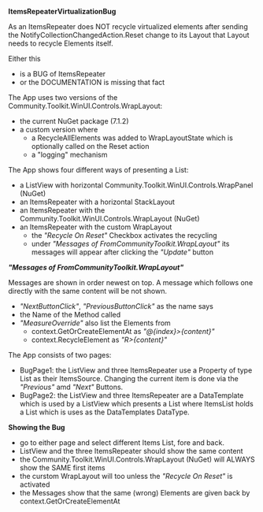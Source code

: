 **ItemsRepeaterVirtualizationBug**

As an ItemsRepeater does NOT recycle virtualized elements after sending the NotifyCollectionChangedAction.Reset change to its Layout that Layout needs to recycle Elements itself.

Either this 

- is a BUG of ItemsRepeater
- or the DOCUMENTATION is missing that fact

The App uses two versions of the Community.Toolkit.WinUI.Controls.WrapLayout:

- the current NuGet package (7.1.2)
- a custom version where 
  + a RecycleAllElements was added to WrapLayoutState which is optionally called on the Reset action
  + a "logging" mechanism

The App shows four different ways of presenting a List<Item>:

- a ListView with horizontal Community.Toolkit.WinUI.Controls.WrapPanel (NuGet)
- an ItemsRepeater with a horizontal StackLayout
- an ItemsRepeater with the Community.Toolkit.WinUI.Controls.WrapLayout (NuGet)
- an ItemsRepeater with the custom WrapLayout
  + the *"Recycle On Reset"* Checkbox activates the recycling
  + under *"Messages of FromCommunityToolkit.WrapLayout"* its messages will appear after clicking the *"Update"* button

***"Messages of FromCommunityToolkit.WrapLayout"***

Messages are shown in order newest on top. A message which follows one directly with the same content will be not shown.

- *"NextButtonClick"*, *"PreviousButtonClick"* as the name says
- the Name of the Method called
- *"MeasureOverride"* also list the Elements from 
  + context.GetOrCreateElementAt as *"@{index}>{content}"*
  + context.RecycleElement as *"R>{content}"* 

The App consists of two pages:

- BugPage1: the ListView and three ItemsRepeater use a Property of type List<Item> as their ItemsSource. Changing the current item is done via the *"Previous"* amd *"Next"* Buttons.
- BugPage2: the ListView and three ItemsRepeater are a DataTemplate which is used by a ListView which presents a List<ItemsList> where ItemsList holds a List<Item> which is uses as the DataTemplates DataType.

**Showing the Bug**

- go to either page and select different Items List, fore and back.
- ListView and the three ItemsRepeater should show the same content
- the Community.Toolkit.WinUI.Controls.WrapLayout (NuGet) will ALWAYS show the SAME first items
- the curstom WrapLayout will too unless the *"Recycle On Reset"* is activated
- the Messages show that the same (wrong) Elements are given back by context.GetOrCreateElementAt
